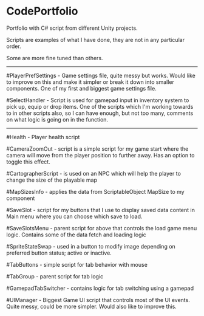 # CodePortfolio
Portfolio with C# script from different Unity projects.

Scripts are examples of what I have done, they are not in any particular order. 

Some are more fine tuned than others.

___
#PlayerPrefSettings - Game settings file, quite messy but works. Would like to improve on this and make it simpler or break it down into smaller components. One of my first and biggest game settings file.

#SelectHandler - Script is used for gamepad input in inventory system to pick up, equip or drop items. One of the scripts which I'm working towards to in other scripts also, so I can have enough, but not too many, comments on what logic is going on in the function.

___
#Health - Player health script

#CameraZoomOut - script is a simple script for my game start where the camera will move from the player position to further away. Has an option to toggle this effect.

#CartographerScript - is used on an NPC which will help the player to change the size of the playable map

#MapSizesInfo - applies the data from ScriptableObject MapSize to my component

#SaveSlot - script for my buttons that I use to display saved data content in Main menu where you can choose which save to load.

#SaveSlotsMenu - parent script for above that controls the load game menu logic. Contains some of the data fetch and loading logic

#SpriteStateSwap - used in a button to modify image depending on preferred button status; active or inactive.

#TabButtons - simple script for tab behavior with mouse

#TabGroup - parent script for tab logic

#GamepadTabSwitcher - contains logic for tab switching using a gamepad

#UIManager - Biggest Game UI script that controls most of the UI events. Quite messy, could be more simpler. Would also like to improve this.
